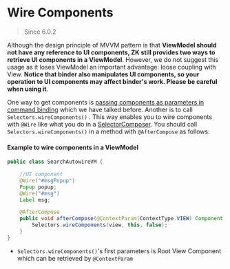 # Wire Components
> Since 6.0.2

Although the design principle of MVVM pattern is that **ViewModel should not have any reference to UI components, ZK still provides two ways to retrieve UI components in a ViewModel**. However, we do not suggest this usage as it loses ViewModel an important advantage: loose coupling with View. **Notice that binder also manipulates UI components, so your operation to UI components may affect binder's work. Please be careful when using it**.

One way to get components is [passing components as parameters in command binding](./parameters.html) which we have talked before. Another is to call `Selectors.wireComponents()` . This way enables you to wire components with `@Wire` like what you do in a [SelectorComposer](/zk_dev_ref/MVC/Controller/Wire_Components). You should call `Selectors.wireComponents()` in a method with `@AfterCompose` as follows:

#### Example to wire components in a ViewModel
```java
public class SearchAutowireVM {

    //UI component
    @Wire("#msgPopup")
    Popup popup;
    @Wire("#msg")
    Label msg;

    @AfterCompose
    public void afterCompose(@ContextParam(ContextType.VIEW) Component view) {
        Selectors.wireComponents(view, this, false);
    }
}
```
* `Selectors.wireComponents()`'s first parameters is Root View Component which can be retrieved by `@ContextParam`
